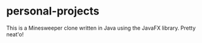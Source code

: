 # personal-projects
This is a Minesweeper clone written in Java using the JavaFX library. Pretty neat'o!
